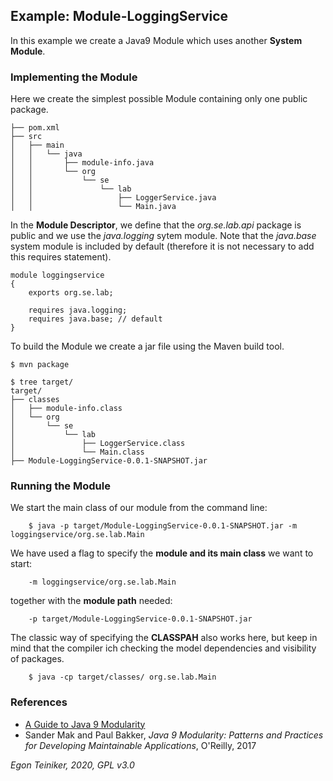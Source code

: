 ## Example: Module-LoggingService

In this example we create a Java9 Module which uses another **System Module**.

### Implementing the Module
Here we create the simplest possible Module containing only one public package.

```
├── pom.xml
├── src
│   ├── main
│   │   └── java
│   │       ├── module-info.java
│   │       └── org
│   │           └── se
│   │               └── lab
│   │                   ├── LoggerService.java
│   │                   └── Main.java
```

In the **Module Descriptor**, we define that the *org.se.lab.api* package is public and we use the *java.logging* sytem module. 
Note that the *java.base* system module is included by default (therefore it is not necessary to add this requires statement).
```
module loggingservice 
{
	exports org.se.lab;

	requires java.logging;
	requires java.base; // default
}
```

To build the Module we create a jar file using the Maven build tool.

```
$ mvn package

$ tree target/
target/
├── classes
│   ├── module-info.class
│   └── org
│       └── se
│           └── lab
│               ├── LoggerService.class
│               └── Main.class
├── Module-LoggingService-0.0.1-SNAPSHOT.jar
```

### Running the Module

We start the main class of our module from the command line:
```
    $ java -p target/Module-LoggingService-0.0.1-SNAPSHOT.jar -m loggingservice/org.se.lab.Main
```

We have used a flag to specify the **module and its main class** we want to start:
```
    -m loggingservice/org.se.lab.Main
```
together with the **module path** needed:
```
    -p target/Module-LoggingService-0.0.1-SNAPSHOT.jar
```

The classic way of specifying the **CLASSPAH** also works here, but keep in mind that the compiler ich checking the 
model dependencies and visibility of packages. 
```
    $ java -cp target/classes/ org.se.lab.Main
```

### References

* [A Guide to Java 9 Modularity](https://www.baeldung.com/java-9-modularity)
* Sander Mak and Paul Bakker, *Java 9 Modularity: Patterns and Practices for Developing Maintainable Applications*, O'Reilly, 2017

*Egon Teiniker, 2020, GPL v3.0*